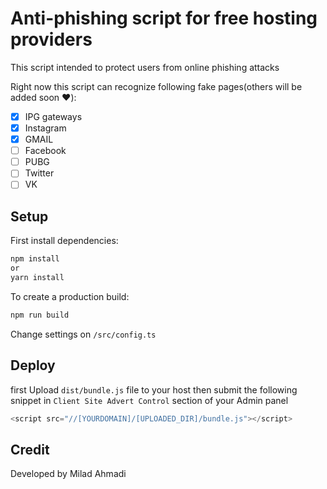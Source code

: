 # Anti-phishing script for free hosting providers
This script intended to protect users from online phishing attacks

Right now this script can recognize following fake pages(others will be added soon ❤️):
- [x] IPG gateways
- [x] Instagram
- [x] GMAIL
- [ ] Facebook
- [ ] PUBG
- [ ] Twitter
- [ ] VK

## Setup
First install dependencies:

```sh
npm install
or
yarn install
```

To create a production build:

```sh
npm run build
```

Change settings on `/src/config.ts`

## Deploy
first Upload `dist/bundle.js` file to your host
then submit the following snippet in `Client Site Advert Control` section of your Admin panel 

```js
<script src="//[YOURDOMAIN]/[UPLOADED_DIR]/bundle.js"></script> 
```

## Credit
Developed by Milad Ahmadi
